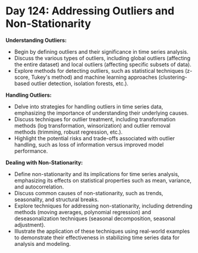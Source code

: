 

# **Day 124: Addressing Outliers and Non-Stationarity**

**Understanding Outliers:**
- Begin by defining outliers and their significance in time series analysis.
- Discuss the various types of outliers, including global outliers (affecting the entire dataset) and local outliers (affecting specific subsets of data).
- Explore methods for detecting outliers, such as statistical techniques (z-score, Tukey's method) and machine learning approaches (clustering-based outlier detection, isolation forests, etc.).

**Handling Outliers:**
- Delve into strategies for handling outliers in time series data, emphasizing the importance of understanding their underlying causes.
- Discuss techniques for outlier treatment, including transformation methods (log transformation, winsorization) and outlier removal methods (trimming, robust regression, etc.).
- Highlight the potential risks and trade-offs associated with outlier handling, such as loss of information versus improved model performance.

**Dealing with Non-Stationarity:**
- Define non-stationarity and its implications for time series analysis, emphasizing its effects on statistical properties such as mean, variance, and autocorrelation.
- Discuss common causes of non-stationarity, such as trends, seasonality, and structural breaks.
- Explore techniques for addressing non-stationarity, including detrending methods (moving averages, polynomial regression) and deseasonalization techniques (seasonal decomposition, seasonal adjustment).
- Illustrate the application of these techniques using real-world examples to demonstrate their effectiveness in stabilizing time series data for analysis and modeling.


